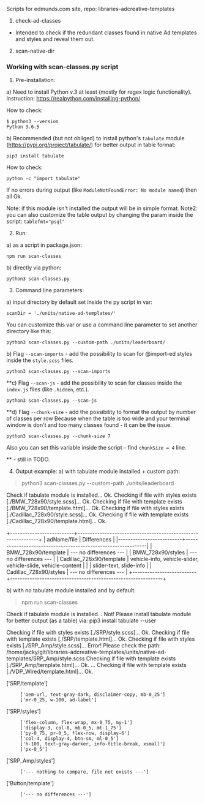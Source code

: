 Scripts for edmunds.com site, repo: libraries-adcreative-templates

1. check-ad-classes
- Intended to check if the redundant classes found in native Ad templates and styles and reveal them out.

2. scan-native-dir

### Working with scan-classes.py script

1. Pre-installation:

a) Need to install Python v.3 at least (mostly for regex logic functionality). 
Instruction: https://realpython.com/installing-python/

How to check:

    $ python3 --version
    Python 3.6.5

b) Recommended (but not obliged) to install python's `tabulate` module (https://pypi.org/project/tabulate/) for better output in table format:
    
    pip3 install tabulate
    
How to check:

    python -c "import tabulate"
If no errors during output (like `ModuleNotFoundError: No module named`) then all Ok.

Note: if this module isn't installed the output will be in simple format.
Note2: you can also customize the table output by changing the param inside the script: `tablefmt="psql"`

2. Run:

a) as a script in package.json:

    npm run scan-classes

b) directly via python:

    python3 scan-classes.py
    
3. Command line parameters:

a) input directory by default set inside the py script in var:

    scanDir = './units/native-ad-templates/'
You can customize this var or use a command line parameter to set another directory like this:

    python3 scan-classes.py --custom-path ./units/leaderboard/

b) Flag `--scan-imports` - add the possibility to scan for @import-ed styles inside the `style.scss` files.

    python3 scan-classes.py --scan-imports

**c) Flag `--scan-js` - add the possibility to scan for classes inside the `index.js` files (like `.hidden`, etc.).

    python3 scan-classes.py --scan-js
    
**d) Flag `--chunk-size` - add the possibility to format the output by number of classes per row
Because when the table is too wide and your terminal window is don't and too many classes found - it can be the issue.

    python3 scan-classes.py --chunk-size 7
Also you can set this variable inside the script - find `chunkSize = 4` line.

** - still in TODO.

4. Output example:
a) with tabulate module installed + custom path: 

>python3 scan-classes.py --custom-path ./units/leaderboard

Check if tabulate module is installed... Ok.
Checking if file with styles exists [./BMW_728x90/style.scss]... Ok.
Checking if file with template exists [./BMW_728x90/template.html]... Ok.
Checking if file with styles exists [./Cadillac_728x90/style.scss]... Ok.
Checking if file with template exists [./Cadillac_728x90/template.html]... Ok.

+--------------------------+--------------------------------------------------------------+
| adName/file              | Differences                                                  |
|--------------------------+--------------------------------------------------------------|
| BMW_728x90/template      | --- no differences ---                                       |
| BMW_728x90/styles        | --- no differences ---                                       |
| Cadillac_728x90/template | vehicle-info, vehicle-slider, vehicle-slide, vehicle-content |
|                          | slider-text, slide-info                                      |
| Cadillac_728x90/styles   | --- no differences ---                                       |
+--------------------------+--------------------------------------------------------------+

b) with no tabulate module installed and by default:

>npm run scan-classes

Check if tabulate module is installed... Not! 
Please install tabulate module for better output (as a table) via: pip3 install tabulate --user

Checking if file with styles exists [./SRP/style.scss]... Ok.
Checking if file with template exists [./SRP/template.html]... Ok.
Checking if file with styles exists [./SRP_Amp/style.scss]... Error! 
	 Please check the path:  /home/jacky/git/libraries-adcreative-templates/units/native-ad-templates/SRP_Amp/style.scss
Checking if file with template exists [./SRP_Amp/template.html]... Ok.
...
Checking if file with template exists [./VDP_Wired/template.html]... Ok.

['SRP/template']

		 ['oem-url, text-gray-dark, disclaimer-copy, mb-0_25']
		 ['mr-0_25, w-100, ad-label']
['SRP/styles']

		 ['flex-column, flex-wrap, mx-0_75, my-1']
		 ['display-3, col-8, mb-0_5, mt-1_75']
		 ['py-0_75, pr-0_5, flex-row, display-6']
		 ['col-4, display-4, btn-sm, ml-0_5']
		 ['h-100, text-gray-darker, info-title-break, xsmall']
		 ['px-0_5']
['SRP_Amp/styles']

		 ['--- nothing to compare, file not exists ---']
['Button/template']

		 ['--- no differences ---']
